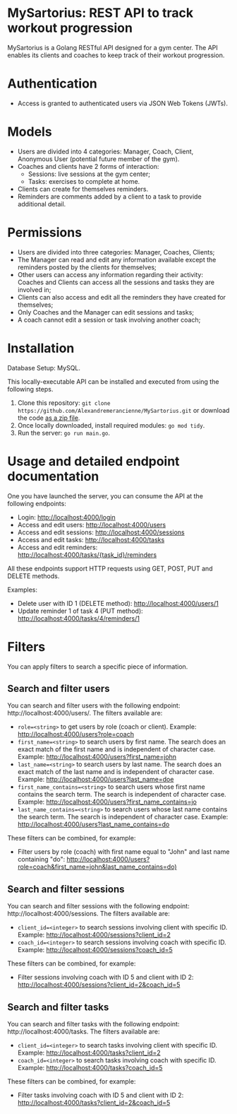 # MySartorius: REST API to track workout progression
MySartorius is a Golang RESTful API designed for a gym center. The API enables its clients and coaches to keep track of their workout progression.

# Authentication

* Access is granted to authenticated users via JSON Web Tokens (JWTs).

# Models
* Users are divided into 4 categories: Manager, Coach, Client, Anonymous User (potential future member of the gym).
* Coaches and clients have 2 forms of interaction:
  - Sessions: live sessions at the gym center;
  - Tasks: exercises to complete at home.
* Clients can create for themselves reminders.
* Reminders are comments added by a client to a task to provide additional detail.

# Permissions
* Users are divided into three categories: Manager, Coaches, Clients;
* The Manager can read and edit any information available except the reminders posted by the clients for themselves;
* Other users can access any information regarding their activity: Coaches and Clients can access all the sessions and tasks they are involved in;
* Clients can also access and edit all the reminders they have created for themselves;
* Only Coaches and the Manager can edit sessions and tasks;
* A coach cannot edit a session or task involving another coach;

# Installation  

Database Setup: MySQL.

This locally-executable API can be installed and executed from using the following steps.
1.	Clone this repository: `git clone https://github.com/Alexandremerancienne/MySartorius.git` or download the code [as a zip file](https://github.com/Alexandremerancienne/MySartorius/archive/refs/heads/main.zip).
2.	Once locally downloaded, install required modules: `go mod tidy`.
3.	Run the server: `go run main.go`.  

# Usage and detailed endpoint documentation

One you have launched the server, you can consume the API at the following endpoints: 
* Login: [http://localhost:4000/login](http://localhost:4000/login)
* Access and edit users: [http://localhost:4000/users](http://localhost:4000/users)
* Access and edit sessions: [http://localhost:4000/sessions](http://localhost:4000/sessions)
* Access and edit tasks: [http://localhost:4000/tasks](http://localhost:4000/tasks)
* Access and edit reminders: [http://localhost:4000/tasks/{task_id}/reminders](http://localhost:4000/tasks/{task_id}/reminders)

All these endpoints support HTTP requests using GET, POST, PUT and DELETE methods.

Examples:

* Delete user with ID 1 (DELETE method): [http://localhost:4000/users/1](http://localhost:4000/users/1)
* Update reminder 1 of task 4 (PUT method): [http://localhost:4000/tasks/4/reminders/1](http://localhost:4000/tasks/4/reminders/1)

# Filters
You can apply filters to search a specific piece of information.
## Search and filter users
You can search and filter users with the following endpoint: http://localhost:4000/users/. The filters available are:
* `role=<string>` to get users by role (coach or client). Example: [http://localhost:4000/users?role=coach](http://localhost:4000/users?role=coach)
* `first_name=<string>` to search users by first name. The search does an exact match of the first name and is independent of character case. Example: [http://localhost:4000/users?first_name=john](http://localhost:4000/users?first_name=john)
* `last_name=<string>` to search users by last name. The search does an exact match of the last name and is independent of character case. Example: [http://localhost:4000/users?last_name=doe](http://localhost:4000/users?last_name=doe)
* `first_name_contains=<string>` to search users whose first name contains the search term. The search is independent of character case. Example: [http://localhost:4000/users?first_name_contains=jo](http://localhost:4000/users?first_name_contains=jo)
* `last_name_contains=<string>` to search users whose last name contains the search term. The search is independent of character case. Example: [http://localhost:4000/users?last_name_contains=do](http://localhost:4000/users?last_name_contains=do)

These filters can be combined, for example:

* Filter users by role (coach) with first name equal to "John" and last name containing "do": [http://localhost:4000/users?role=coach&first_name=john&last_name_contains=do)](http://localhost:4000/users?role=coach&first_name=john&last_name_contains=do)

## Search and filter sessions
You can search and filter sessions with the following endpoint: http://localhost:4000/sessions. The filters available are:
* `client_id=<integer>` to search sessions involving client with specific ID. Example: [http://localhost:4000/sessions?client_id=2](http://localhost:4000/sessions?client_id=2)
* `coach_id=<integer>` to search sessions involving coach with specific ID. Example: [http://localhost:4000/sessions?coach_id=5](http://localhost:4000/sessions?client_id=5)

These filters can be combined, for example:

* Filter sessions involving coach with ID 5 and client with ID 2: [http://localhost:4000/sessions?client_id=2&coach_id=5](http://localhost:4000/sessions?client_id=2&client_id=5)

## Search and filter tasks
You can search and filter tasks with the following endpoint: http://localhost:4000/tasks. The filters available are:
* `client_id=<integer>` to search tasks involving client with specific ID. Example: [http://localhost:4000/tasks?client_id=2](http://localhost:4000/tasks?client_id=2)
* `coach_id=<integer>` to search tasks involving coach with specific ID. Example: [http://localhost:4000/tasks?coach_id=5](http://localhost:4000/tasks?client_id=5)

These filters can be combined, for example:

* Filter tasks involving coach with ID 5 and client with ID 2: [http://localhost:4000/tasks?client_id=2&coach_id=5](http://localhost:4000/sessions?client_id=2&client_id=5)
